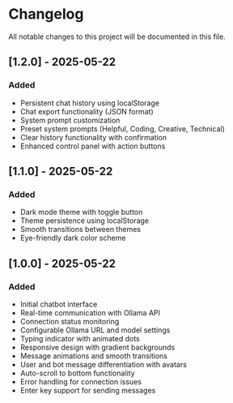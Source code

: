 # Changelog

All notable changes to this project will be documented in this file.

## [1.2.0] - 2025-05-22

### Added
- Persistent chat history using localStorage
- Chat export functionality (JSON format)
- System prompt customization
- Preset system prompts (Helpful, Coding, Creative, Technical)
- Clear history functionality with confirmation
- Enhanced control panel with action buttons

## [1.1.0] - 2025-05-22

### Added
- Dark mode theme with toggle button
- Theme persistence using localStorage
- Smooth transitions between themes
- Eye-friendly dark color scheme

## [1.0.0] - 2025-05-22

### Added
- Initial chatbot interface
- Real-time communication with Ollama API
- Connection status monitoring
- Configurable Ollama URL and model settings
- Typing indicator with animated dots
- Responsive design with gradient backgrounds
- Message animations and smooth transitions
- User and bot message differentiation with avatars
- Auto-scroll to bottom functionality
- Error handling for connection issues
- Enter key support for sending messages
